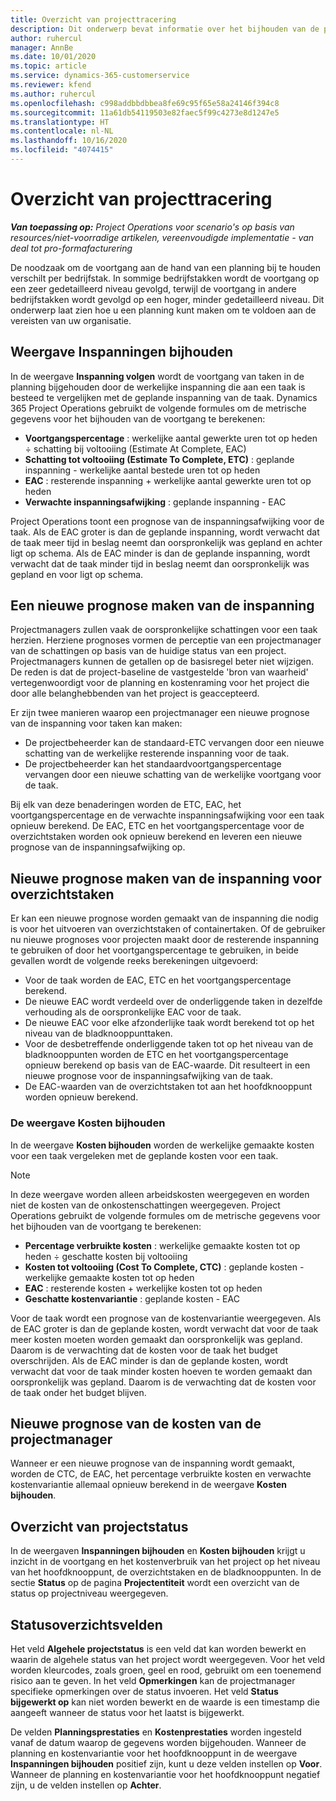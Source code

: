 ```yaml
---
title: Overzicht van projecttracering
description: Dit onderwerp bevat informatie over het bijhouden van de projectvoortgang en het kostenverbruik.
author: ruhercul
manager: AnnBe
ms.date: 10/01/2020
ms.topic: article
ms.service: dynamics-365-customerservice
ms.reviewer: kfend
ms.author: ruhercul
ms.openlocfilehash: c998addbbdbbea8fe69c95f65e58a24146f394c8
ms.sourcegitcommit: 11a61db54119503e82faec5f99c4273e8d1247e5
ms.translationtype: HT
ms.contentlocale: nl-NL
ms.lasthandoff: 10/16/2020
ms.locfileid: "4074415"
---
```

# <a name="project-tracking-overview"></a>Overzicht van projecttracering

_**Van toepassing op:** Project Operations voor scenario's op basis van resources/niet-voorradige artikelen, vereenvoudigde implementatie - van deal tot pro-formafacturering_

De noodzaak om de voortgang aan de hand van een planning bij te houden verschilt per bedrijfstak. In sommige bedrijfstakken wordt de voortgang op een zeer gedetailleerd niveau gevolgd, terwijl de voortgang in andere bedrijfstakken wordt gevolgd op een hoger, minder gedetailleerd niveau. Dit onderwerp laat zien hoe u een planning kunt maken om te voldoen aan de vereisten van uw organisatie.

## <a name="effort-tracking-view"></a>Weergave Inspanningen bijhouden

In de weergave **Inspanning volgen** wordt de voortgang van taken in de planning bijgehouden door de werkelijke inspanning die aan een taak is besteed te vergelijken met de geplande inspanning van de taak. Dynamics 365 Project Operations gebruikt de volgende formules om de metrische gegevens voor het bijhouden van de voortgang te berekenen:

- **Voortgangspercentage** : werkelijke aantal gewerkte uren tot op heden ÷ schatting bij voltooiing (Estimate At Complete, EAC) 
- **Schatting tot voltooiing (Estimate To Complete, ETC)** : geplande inspanning - werkelijke aantal bestede uren tot op heden 
- **EAC** : resterende inspanning + werkelijke aantal gewerkte uren tot op heden 
- **Verwachte inspanningsafwijking** : geplande inspanning - EAC

Project Operations toont een prognose van de inspanningsafwijking voor de taak. Als de EAC groter is dan de geplande inspanning, wordt verwacht dat de taak meer tijd in beslag neemt dan oorspronkelijk was gepland en achter ligt op schema. Als de EAC minder is dan de geplande inspanning, wordt verwacht dat de taak minder tijd in beslag neemt dan oorspronkelijk was gepland en voor ligt op schema.

## <a name="reprojecting-effort"></a>Een nieuwe prognose maken van de inspanning

Projectmanagers zullen vaak de oorspronkelijke schattingen voor een taak herzien. Herziene prognoses vormen de perceptie van een projectmanager van de schattingen op basis van de huidige status van een project. Projectmanagers kunnen de getallen op de basisregel beter niet wijzigen. De reden is dat de project-baseline de vastgestelde 'bron van waarheid' vertegenwoordigt voor de planning en kostenraming voor het project die door alle belanghebbenden van het project is geaccepteerd.

Er zijn twee manieren waarop een projectmanager een nieuwe prognose van de inspanning voor taken kan maken:

- De projectbeheerder kan de standaard-ETC vervangen door een nieuwe schatting van de werkelijke resterende inspanning voor de taak. 
- De projectbeheerder kan het standaardvoortgangspercentage vervangen door een nieuwe schatting van de werkelijke voortgang voor de taak.

Bij elk van deze benaderingen worden de ETC, EAC, het voortgangspercentage en de verwachte inspanningsafwijking voor een taak opnieuw berekend. De EAC, ETC en het voortgangspercentage voor de overzichtstaken worden ook opnieuw berekend en leveren een nieuwe prognose van de inspanningsafwijking op.

## <a name="reprojection-of-effort-on-summary-tasks"></a>Nieuwe prognose maken van de inspanning voor overzichtstaken

Er kan een nieuwe prognose worden gemaakt van de inspanning die nodig is voor het uitvoeren van overzichtstaken of containertaken. Of de gebruiker nu nieuwe prognoses voor projecten maakt door de resterende inspanning te gebruiken of door het voortgangspercentage te gebruiken, in beide gevallen wordt de volgende reeks berekeningen uitgevoerd:

- Voor de taak worden de EAC, ETC en het voortgangspercentage berekend.
- De nieuwe EAC wordt verdeeld over de onderliggende taken in dezelfde verhouding als de oorspronkelijke EAC voor de taak.
- De nieuwe EAC voor elke afzonderlijke taak wordt berekend tot op het niveau van de bladknooppunttaken. 
- Voor de desbetreffende onderliggende taken tot op het niveau van de bladknooppunten worden de ETC en het voortgangspercentage opnieuw berekend op basis van de EAC-waarde. Dit resulteert in een nieuwe prognose voor de inspanningsafwijking van de taak. 
- De EAC-waarden van de overzichtstaken tot aan het hoofdknooppunt worden opnieuw berekend.

### <a name="cost-tracking-view"></a>De weergave Kosten bijhouden 

In de weergave **Kosten bijhouden** worden de werkelijke gemaakte kosten voor een taak vergeleken met de geplande kosten voor een taak. 

> [!NOTE]
> In deze weergave worden alleen arbeidskosten weergegeven en worden niet de kosten van de onkostenschattingen weergegeven. Project Operations gebruikt de volgende formules om de metrische gegevens voor het bijhouden van de voortgang te berekenen:

- **Percentage verbruikte kosten** : werkelijke gemaakte kosten tot op heden ÷ geschatte kosten bij voltooiing
- **Kosten tot voltooiing (Cost To Complete, CTC)** : geplande kosten - werkelijke gemaakte kosten tot op heden
- **EAC** : resterende kosten + werkelijke kosten tot op heden
- **Geschatte kostenvariantie** : geplande kosten - EAC

Voor de taak wordt een prognose van de kostenvariantie weergegeven. Als de EAC groter is dan de geplande kosten, wordt verwacht dat voor de taak meer kosten moeten worden gemaakt dan oorspronkelijk was gepland. Daarom is de verwachting dat de kosten voor de taak het budget overschrijden. Als de EAC minder is dan de geplande kosten, wordt verwacht dat voor de taak minder kosten hoeven te worden gemaakt dan oorspronkelijk was gepland. Daarom is de verwachting dat de kosten voor de taak onder het budget blijven.

## <a name="project-managers-reprojection-of-cost"></a>Nieuwe prognose van de kosten van de projectmanager

Wanneer er een nieuwe prognose van de inspanning wordt gemaakt, worden de CTC, de EAC, het percentage verbruikte kosten en verwachte kostenvariantie allemaal opnieuw berekend in de weergave **Kosten bijhouden**.

## <a name="project-status-summary"></a>Overzicht van projectstatus

In de weergaven **Inspanningen bijhouden** en **Kosten bijhouden** krijgt u inzicht in de voortgang en het kostenverbruik van het project op het niveau van het hoofdknooppunt, de overzichtstaken en de bladknooppunten. In de sectie **Status** op de pagina **Projectentiteit** wordt een overzicht van de status op projectniveau weergegeven.

## <a name="status-summary-fields"></a>Statusoverzichtsvelden

Het veld **Algehele projectstatus** is een veld dat kan worden bewerkt en waarin de algehele status van het project wordt weergegeven. Voor het veld worden kleurcodes, zoals groen, geel en rood, gebruikt om een toenemend risico aan te geven. In het veld **Opmerkingen** kan de projectmanager specifieke opmerkingen over de status invoeren. Het veld **Status bijgewerkt op** kan niet worden bewerkt en de waarde is een timestamp die aangeeft wanneer de status voor het laatst is bijgewerkt.

De velden **Planningsprestaties** en **Kostenprestaties** worden ingesteld vanaf de datum waarop de gegevens worden bijgehouden. Wanneer de planning en kostenvariantie voor het hoofdknooppunt in de weergave **Inspanningen bijhouden** positief zijn, kunt u deze velden instellen op **Voor**. Wanneer de planning en kostenvariantie voor het hoofdknooppunt negatief zijn, u de velden instellen op **Achter**.
